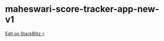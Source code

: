 # maheswari-score-tracker-app-new-v1

[Edit on StackBlitz ⚡️](https://stackblitz.com/edit/maheswari-score-tracker-app-ijd4c5)